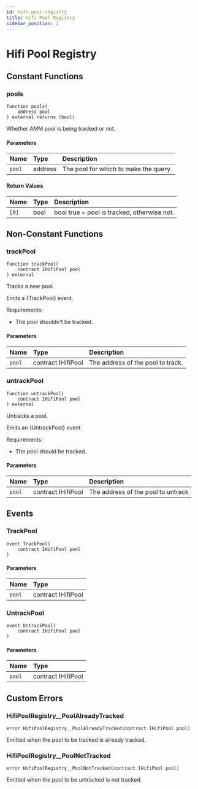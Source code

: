 ```yaml
---
id: hifi-pool-registry
title: Hifi Pool Registry
sidebar_position: 2
---
```


# Hifi Pool Registry

## Constant Functions

### pools

```solidity
function pools(
    address pool
) external returns (bool)
```

Whether AMM pool is being tracked or not.

#### Parameters

| Name   | Type    | Description                           |
| :----- | :------ | :------------------------------------ |
| `pool` | address | The pool for which to make the query. |

#### Return Values

| Name  | Type | Description                                 |
| :---- | :--- | :------------------------------------------ |
| `[0]` | bool | bool true = pool is tracked, otherwise not. |

## Non-Constant Functions

### trackPool

```solidity
function trackPool(
    contract IHifiPool pool
) external
```

Tracks a new pool.

Emits a {TrackPool} event.

Requirements:

- The pool shouldn't be tracked.

#### Parameters

| Name   | Type               | Description                       |
| :----- | :----------------- | :-------------------------------- |
| `pool` | contract IHifiPool | The address of the pool to track. |

### untrackPool

```solidity
function untrackPool(
    contract IHifiPool pool
) external
```

Untracks a pool.

Emits an {UntrackPool} event.

Requirements:

- The pool should be tracked.

#### Parameters

| Name   | Type               | Description                        |
| :----- | :----------------- | :--------------------------------- |
| `pool` | contract IHifiPool | The address of the pool to untrack |

## Events

### TrackPool

```solidity
event TrackPool(
    contract IHifiPool pool
)
```

#### Parameters

| Name   | Type               |
| :----- | :----------------- |
| `pool` | contract IHifiPool |

### UntrackPool

```solidity
event UntrackPool(
    contract IHifiPool pool
)
```

#### Parameters

| Name   | Type               |
| :----- | :----------------- |
| `pool` | contract IHifiPool |

## Custom Errors

### HifiPoolRegistry\_\_PoolAlreadyTracked

```solidity
error HifiPoolRegistry__PoolAlreadyTracked(contract IHifiPool pool)
```

Emitted when the pool to be tracked is already tracked.

### HifiPoolRegistry\_\_PoolNotTracked

```solidity
error HifiPoolRegistry__PoolNotTracked(contract IHifiPool pool)
```

Emitted when the pool to be untracked is not tracked.
